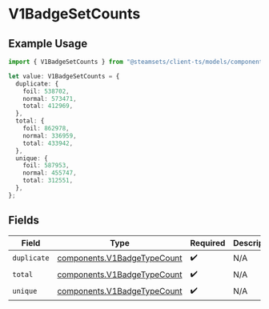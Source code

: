 # V1BadgeSetCounts

## Example Usage

```typescript
import { V1BadgeSetCounts } from "@steamsets/client-ts/models/components";

let value: V1BadgeSetCounts = {
  duplicate: {
    foil: 538702,
    normal: 573471,
    total: 412969,
  },
  total: {
    foil: 862978,
    normal: 336959,
    total: 433942,
  },
  unique: {
    foil: 587953,
    normal: 455747,
    total: 312551,
  },
};
```

## Fields

| Field                                                                      | Type                                                                       | Required                                                                   | Description                                                                |
| -------------------------------------------------------------------------- | -------------------------------------------------------------------------- | -------------------------------------------------------------------------- | -------------------------------------------------------------------------- |
| `duplicate`                                                                | [components.V1BadgeTypeCount](../../models/components/v1badgetypecount.md) | :heavy_check_mark:                                                         | N/A                                                                        |
| `total`                                                                    | [components.V1BadgeTypeCount](../../models/components/v1badgetypecount.md) | :heavy_check_mark:                                                         | N/A                                                                        |
| `unique`                                                                   | [components.V1BadgeTypeCount](../../models/components/v1badgetypecount.md) | :heavy_check_mark:                                                         | N/A                                                                        |